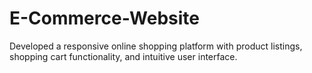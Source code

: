 # E-Commerce-Website
Developed a responsive online shopping platform with product listings, shopping cart functionality, and intuitive user interface.
